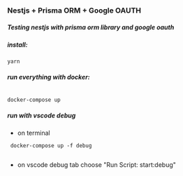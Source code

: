 ### Nestjs + Prisma ORM + Google OAUTH 


##### Testing nestjs with prisma orm library and google oauth


##### install: 
```
yarn 

```

##### run everything with docker: 

```

docker-compose up

```


##### run with vscode debug 

- on terminal
```
 docker-compose up -f debug


``` 
- on vscode debug tab choose "Run Script: start:debug"


